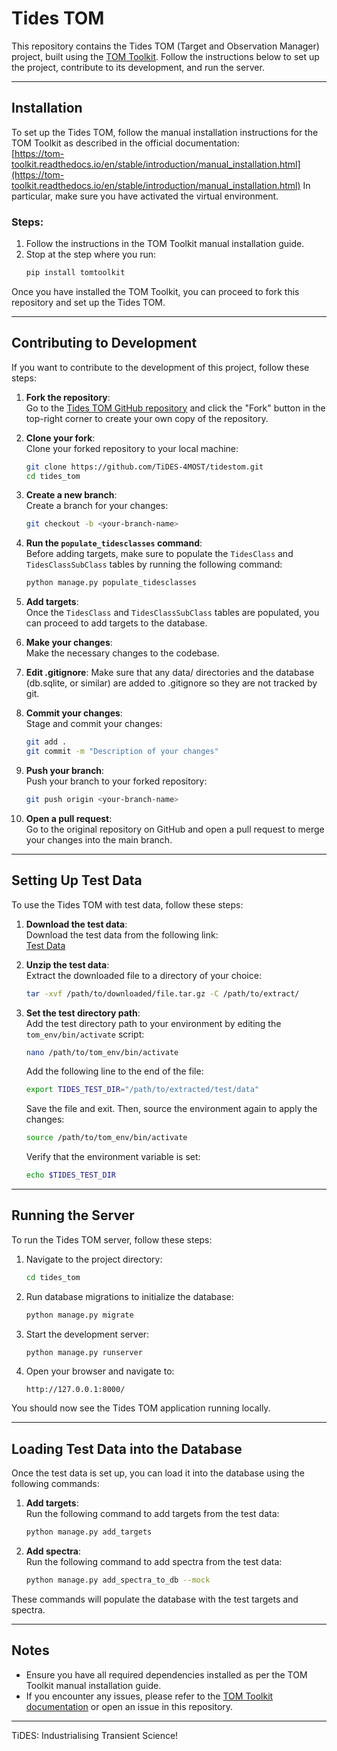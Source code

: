 # Tides TOM

This repository contains the Tides TOM (Target and Observation Manager) project, built using the [TOM Toolkit](https://tom-toolkit.readthedocs.io/en/stable/). Follow the instructions below to set up the project, contribute to its development, and run the server.

---

## Installation

To set up the Tides TOM, follow the manual installation instructions for the TOM Toolkit as described in the official documentation:  
[https://tom-toolkit.readthedocs.io/en/stable/introduction/manual_installation.html](https://tom-toolkit.readthedocs.io/en/stable/introduction/manual_installation.html)
In particular, make sure you have activated the virtual environment.

### Steps:
1. Follow the instructions in the TOM Toolkit manual installation guide.
2. Stop at the step where you run:
    ```bash
    pip install tomtoolkit
    ```

Once you have installed the TOM Toolkit, you can proceed to fork this repository and set up the Tides TOM.

---

## Contributing to Development

If you want to contribute to the development of this project, follow these steps:

1. **Fork the repository**:  
   Go to the [Tides TOM GitHub repository](https://github.com/TiDES-4MOST/tidestom.git) and click the "Fork" button in the top-right corner to create your own copy of the repository.

2. **Clone your fork**:  
   Clone your forked repository to your local machine:
    ```bash
    git clone https://github.com/TiDES-4MOST/tidestom.git
    cd tides_tom
    ```

3. **Create a new branch**:  
   Create a branch for your changes:
    ```bash
    git checkout -b <your-branch-name>
    ```

4. **Run the `populate_tidesclasses` command**:  
   Before adding targets, make sure to populate the `TidesClass` and `TidesClassSubClass` tables by running the following command:
    ```bash
    python manage.py populate_tidesclasses
    ```

5. **Add targets**:  
   Once the `TidesClass` and `TidesClassSubClass` tables are populated, you can proceed to add targets to the database.

6. **Make your changes**:  
   Make the necessary changes to the codebase.

7. **Edit .gitignore**:
   Make sure that any data/ directories and the database (db.sqlite, or similar) are added to .gitignore so they are not tracked by git.

8. **Commit your changes**:  
   Stage and commit your changes:
    ```bash
    git add .
    git commit -m "Description of your changes"
    ```

9. **Push your branch**:  
   Push your branch to your forked repository:
    ```bash
    git push origin <your-branch-name>
    ```

10. **Open a pull request**:  
    Go to the original repository on GitHub and open a pull request to merge your changes into the main branch.

---
## Setting Up Test Data

To use the Tides TOM with test data, follow these steps:

1. **Download the test data**:  
   Download the test data from the following link:  
   [Test Data](https://drive.google.com/file/d/1HxkHGde8RTyMZWAeSsQjQqdPiWQTlu3s/view?usp=sharing)

2. **Unzip the test data**:  
   Extract the downloaded file to a directory of your choice:
    ```bash
    tar -xvf /path/to/downloaded/file.tar.gz -C /path/to/extract/
    ```

3. **Set the test directory path**:  
   Add the test directory path to your environment by editing the `tom_env/bin/activate` script:
    ```bash
    nano /path/to/tom_env/bin/activate
    ```

   Add the following line to the end of the file:
    ```bash
    export TIDES_TEST_DIR="/path/to/extracted/test/data"
    ```

   Save the file and exit. Then, source the environment again to apply the changes:
    ```bash
    source /path/to/tom_env/bin/activate
    ```

   Verify that the environment variable is set:
    ```bash
    echo $TIDES_TEST_DIR
    ```

---
## Running the Server

To run the Tides TOM server, follow these steps:

1. Navigate to the project directory:
    ```bash
    cd tides_tom
    ```

2. Run database migrations to initialize the database:
    ```bash
    python manage.py migrate
    ```

3. Start the development server:
    ```bash
    python manage.py runserver
    ```

4. Open your browser and navigate to:
    ```
    http://127.0.0.1:8000/
    ```

You should now see the Tides TOM application running locally.

---
## Loading Test Data into the Database

Once the test data is set up, you can load it into the database using the following commands:

1. **Add targets**:  
   Run the following command to add targets from the test data:
    ```bash
    python manage.py add_targets
    ```

2. **Add spectra**:  
   Run the following command to add spectra from the test data:
    ```bash
    python manage.py add_spectra_to_db --mock
    ```

These commands will populate the database with the test targets and spectra.

---

## Notes

- Ensure you have all required dependencies installed as per the TOM Toolkit manual installation guide.
- If you encounter any issues, please refer to the [TOM Toolkit documentation](https://tom-toolkit.readthedocs.io/en/stable/) or open an issue in this repository.

---

TiDES: Industrialising Transient Science!
